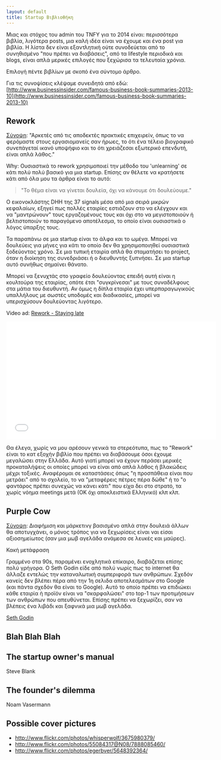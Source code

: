 ```yaml
---
layout: default
title: Startup Βιβλιοθήκη 
---
```


Μιας και στόχος του admin του TNFY για το 2014 είναι: περισσότερα βιβλία, λιγότερα posts, μια καλή ιδέα είναι να έχουμε και ένα post για βιβλία. Η λίστα δεν είναι εξαντλητική ούτε συνοδεύεται από το συνηθισμένο "που πρέπει να διαβάσεις", από τα lifestyle περιοδικά και blogs, είναι απλά μερικές επιλογές που ξεχώρισα τα τελευταία χρόνια.

Επιλογή πέντε βιβλίων με σκοπό ένα σύντομο άρθρο.

Για τις συνοψίσεις κλέψαμε συνειδητά από εδώ:
[http://www.businessinsider.com/famous-business-book-summaries-2013-10](http://www.businessinsider.com/famous-business-book-summaries-2013-10)

## Rework

[Σύνοψη](http://www.businessinsider.com/famous-business-book-summaries-2013-10): "Αρκετές από τις αποδεκτές πρακτικές επιχειρείν, όπως το να φερόμαστε στους εργασιομανείς σαν ήρωες, το ότι ένα τέλειο βιογραφικό συνεπάγεταί ικανό υποψήφιο και το ότι χρειάζεσαι εξωτερικό επενδυτή, είναι απλά λάθος."

Why: Ουσιαστικά το rework χρησιμοποιεί την μέθοδο του 'unlearning' σε κάτι πολύ πολύ βασικό για μια startup. Επίσης αν θέλετε να κρατήσετε κάτι από όλα μου τα άρθρα είναι το αυτό:

> "Το θέμα είναι να γίνεται δουλεία, όχι να κάνουμε ότι δουλεύουμε."

Ο εικονοκλάστης DHH της 37 signals μέσα από μια σειρά μικρών κεφαλαίων, εξηγεί πως πολλές εταιρίες εστιάζουν στο να ελέγχουν και να "μαντρώνουν" τους εργαζομένους τους και όχι στο να μεγιστοποιούν ή βελτιστοποιύν το παραγόμενο αποτέλεσμα, το οποίο είναι ουσιαστικά ο λόγος ύπαρξης τους.

Τα παραπάνω σε μια startup είναι το άλφα και το ωμέγα. Μπορεί να δουλεύεις για μήνες για κάτι το οποίο δεν θα χρησιμοποιηθεί ουσιαστικά ξοδεύοντας χρόνο. Σε μια τυπική εταιρία απλά θα σταματήσει το project, όταν η διοίκηση της συνεδριάσει ή ο διευθυντής ξυπνήσει. Σε μια startup αυτό συνήθως σημαίνει θάνατο.

Μπορεί να ξενυχτάς στο γραφείο δουλεύοντας επειδή αυτή είναι η κουλτούρα της εταιρίας, οπότε έτσι "συγκρίνεσαι" με τους συναδέλφους στα μάτια του διευθυντή. Αν όμως η δίπλα εταιρία έχει υπερπαραγωγικούς υπαλλήλους με σωστές υποδομές και διαδικασίες, μπορεί να υπερισχύσουν δουλεύοντας λιγότερο.

Video ad: [Rework - Staying late](http://www.youtube.com/watch?v=IU3imeeLHiA)

<iframe width="560" height="315" src="//www.youtube.com/embed/IU3imeeLHiA" frameborder="0" allowfullscreen></iframe>

Θα έλεγα, χωρίς να μου αρέσουν γενικά τα στερεότυπα, πως το "Rework" είναι το κατ εξοχήν βιβλίο που πρέπει να διαβάσουμε όσοι έχουμε μεγαλώσει στην Ελλάδα. Αυτό γιατί μπορεί να έχουν περάσει μερικές προκαταλήψεις οι οποίες μπορεί να είναι από απλά λάθος ή βλακώδεις μέχρι τοξικές. Αναφέρομαι σε καταστάσεις όπως "η προσπάθεια είναι που μετράει" από το σχολείο, το να "μεταφέρεις πέτρες πέρα δώθε" ή το "ο φαντάρος πρέπει συνεχώς να κάνει κάτι" που είχα δει στο στρατό, τα χωρίς νόημα meetings μετά (ΟΚ όχι αποκλειστικά Ελληνικό) κλπ κλπ.

## Purple Cow

[Σύνοψη](http://www.businessinsider.com/famous-business-book-summaries-2013-10): Διαφήμιση και μάρκετινγ βασισμένο απλά στην δουλειά άλλων θα αποτυγχάνει, ο μόνος τρόπος για να ξεχωρίσεις είναι ναι είσαι αξιοσημείωτος (σαν μια μωβ αγελάδα ανάμεσα σε λευκές και μαύρες).

Κακή μετάφραση

Γραμμένο στα 90s, παραμένει ενοχλητικά επίκαιρο, διαβάζεται επίσης πολύ γρήγορα. Ο Seth Godin είδε από πολύ νωρίς πως το internet θα άλλαζε εντελώς την καταναλωτική συμπεριφορά των ανθρώπων. Σχεδόν κανείς δεν βλέπει πέρα από την 1η σελιδα αποτελεσμάτων στο Google (και πάντα σχεδόν θα είναι το Google). Αυτό το οποίο πρέπει να επιδιώκει κάθε εταιρία ή προϊόν είναι να "σκαρφαλώσει" στο top-1 των προτιμήσεων των ανθρώπων που απευθύνεται. Επίσης πρέπει να ξεχωρίζει, σαν να βλέπεις ένα λιβάδι και ξαφνικά μια μωβ αγελάδα.

[Seth Godin](http://www.sethgodin.com/sg/books.asp)

## Blah Blah Blah

## The startup owner's manual

Steve Blank

## The founder's dilemma

Noam Vasermann

## Possible cover pictures

- http://www.flickr.com/photos/whisperwolf/3675980379/
- http://www.flickr.com/photos/55084317@N08/7888085460/
- http://www.flickr.com/photos/egerbver/5648392364/

